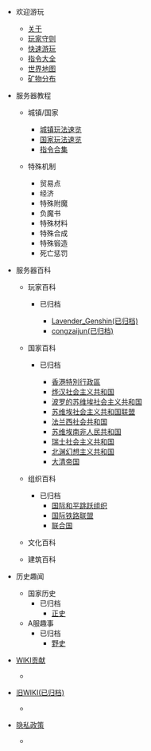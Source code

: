 
- 欢迎游玩
  - [关于](/开始.md)
  - [玩家守则](/玩家守则.md)
  - [快速游玩](/快速游玩.md)
  - [指令大全](/指令大全)
  - [世界地图](/世界地图.md)
  - [矿物分布](/矿物分布.md)
- 服务器教程

  - 城镇/国家

    - [城镇玩法速览](/教程/城镇/城镇玩法速览.md)
    - [国家玩法速览](/教程/城镇/国家玩法速览.md)
    - [指令合集](/教程/城镇/指令合集.md)
  - 特殊机制
    - 贸易点
    - 经济
    - 特殊附魔
    - 负魔书
    - 特殊材料
    - 特殊合成
    - 特殊锻造
    - 死亡惩罚
- 服务器百科

  - 玩家百科

    - 已归档

      - [Lavender_Genshin(已归档)](./百科/归档/人物WIKI/Lavender_Genshin.md)
      - [congzaijun(已归档)](./百科/归档/人物WIKI/congzaijun.md)

  - 国家百科

    - 已归档

      - [香港特別行政區](./百科/归档/国家WIKI/香港特別行政區.md)
      - [烨汉社会主义共和国](./百科/归档/国家WIKI/烨汉社会主义共和国.md)
      - [波罗的苏维埃社会主义共和国](./百科/归档/国家WIKI/波罗的苏维埃社会主义共和国.md)
      - [苏维埃社会主义共和国联盟](./百科/归档/国家WIKI/苏维埃社会主义共和国联盟.md)
      - [法兰西社会共和国](./百科/归档/国家WIKI/法兰西社会共和国.md)
      - [苏维埃南非人民共和国](./百科/归档/国家WIKI/苏维埃南非人民共和国.md)
      - [瑞士社会主义共和国](./百科/归档/国家WIKI/瑞士社会主义共和国.md)
      - [北渊幻想主义共和国](./百科/归档/国家WIKI/北渊幻想主义共和国.md)
      - [大清帝国](./百科/归档/国家WIKI/大清帝国.md)

  - 组织百科
    - 已归档
      - [国际和平跳跃组织](./百科/归档/同盟组织WIKI/国际和平跳跃组织.md)
      - [国际铁路联盟](./百科/归档/同盟组织WIKI/国际铁路联盟.md)
      - [联合国](./百科/归档/同盟组织WIKI/联合国.md)
  - 文化百科
  - 建筑百科
- 历史趣闻
  - 国家历史
    - 已归档
      - [正史](./历史趣闻/归档/国家历史/正史.md)
  - A服趣事
    - 已归档
      - [野史](./历史趣闻/归档/国家历史/野史.md)
- [WIKI贡献](./WIKI贡献)

  -  
- [旧WIKI(已归档)](/归档/服务器相关/加入游戏.md)

  -  
- [隐私政策](/隐私政策.md)

  -  
